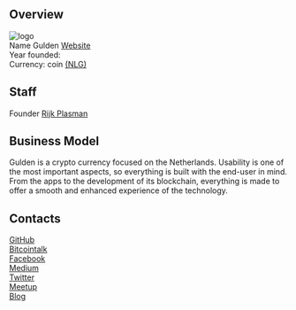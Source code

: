 ## Overview
   ![ logo](../projects/logo/gulden.png)  
    Name  Gulden 
    [Website](https://gulden.com/)  
    Year founded:  
    Currency: coin [(NLG)](https://coinmarketcap.com/currencies/gulden/)  
## Staff 
   Founder [ Rijk Plasman](../people/rijk_plasman.md)  

## Business Model
   Gulden is a crypto currency focused on the Netherlands. Usability is one of the most important aspects, so everything is built with the end-user in mind. From the apps to the development of its blockchain, everything is made to offer a smooth and enhanced experience of the technology.
## Contacts
   [GitHub](https://github.com/gulden)  
   [Bitcointalk](https://bitcointalk.org/index.php?topic=1577392.0)  
   [Facebook](https://facebook.com/gulden)  
   [Medium](https://medium.com/@Gulden)  
   [Twitter](https://twitter.com/gulden)   
   [Meetup](https://www.meetup.com/Gulden/)   
   [Blog](developer.gulden.com/blog)   
      
